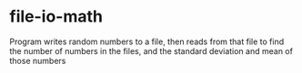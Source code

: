# file-io-math

Program writes random numbers to a file, then reads from that file to find the number of numbers in the files, and the standard deviation and mean of those numbers
